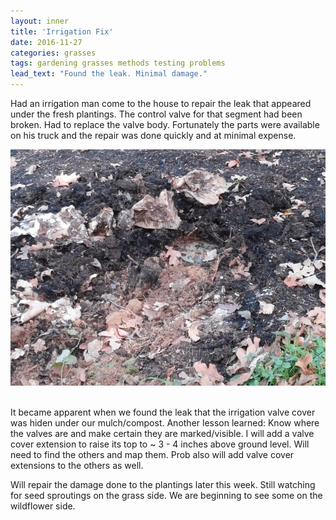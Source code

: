 ```yaml
---
layout: inner
title: 'Irrigation Fix'
date: 2016-11-27
categories: grasses
tags: gardening grasses methods testing problems
lead_text: "Found the leak. Minimal damage."
---
```


Had an irrigation man come to the house to repair the leak that appeared under the fresh plantings. The control valve for that segment had been broken. Had to replace the valve body. Fortunately the parts were available on his truck and the repair was done quickly and at minimal expense.

![The results of the irrigation fix][img_1]
<br><br>

It became apparent when we found the leak that the irrigation valve cover was hiden under our mulch/compost. Another lesson learned: Know where the valves are and make certain they are marked/visible. I will add a valve cover extension to raise its top to ~ 3 - 4 inches above ground level. Will need to find the others and map them. Prob also will add valve cover extensions to the others as well.

Will repair the damage done to the plantings later this week. Still watching for seed sproutings on the grass side. We are beginning to see some on the wildflower side.


[img_1]: /assets/post_images/2016-11-27-irrigation_fix/irrigation_leak_fix.jpg
